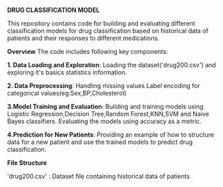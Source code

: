 **DRUG CLASSIFICATION MODEL**

This repository contains code for building and evaluating different classification models for drug classification based on historical data of patients and their responses to different medications.

**Overview**
The code includes following key components:

**1. Data Loading and Exploration**:
      Loading the dataset('drug200.csv') and exploring it's basics statistics information.

**2. Data Preprocessing**:
      Handling missing values
      Label encoding for categorical values(eg:Sex,BP,Cholesterol)

**3.Model Training and Evaluation**:
      Building and training models using Logistic Regression,Decision Tree,Random Forest,KNN,SVM and Naive Bayes classifiers.
      Evaluating the models using accuracy as a metric.

**4.Prediction for New Patients**:
      Providing an example of how to structure data for a new patient and use the trained models to predict drug classification.

**File Structure**

'drug200.csv' : Dataset file containing historical data of patients
